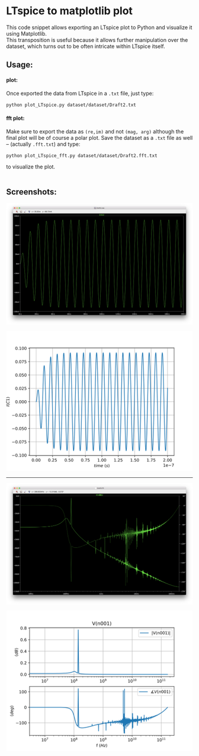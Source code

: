 # LTspice to matplotlib plot
This code snippet allows exporting an LTspice plot to Python and visualize it using Matplotlib. <br>
This transposition is useful because it allows further manipulation over the dataset, which turns out to be often intricate within LTspice itself.

## Usage:
#### plot:
Once exported the data from LTspice in a `.txt` file, just type: 
```sh
python plot_LTspice.py dataset/dataset/Draft2.txt
```

#### fft plot:
Make sure to export the data as `(re,im)` and not `(mag, arg)` although the final plot will be of course a polar plot. Save the dataset as a `.txt` file as well – (actually `.fft.txt`) and type:
```sh
python plot_LTspice_fft.py dataset/dataset/Draft2.fft.txt
```
to visualize the plot.
<br>
<br>

## Screenshots:


![alt text](https://raw.githubusercontent.com/urbanij/LTspice-to-matplotlib/master/img/plot_ltspice.png?raw=true)

![alt text](https://raw.githubusercontent.com/urbanij/LTspice-to-matplotlib/master/Draft2.txt.svg?raw=true)

---

![alt text](https://raw.githubusercontent.com/urbanij/LTspice-to-matplotlib/master/img/plot_ltspice_fft.png?raw=true)


![alt text](https://raw.githubusercontent.com/urbanij/LTspice-to-matplotlib/master/Draft2.fft.txt.svg?raw=true)
